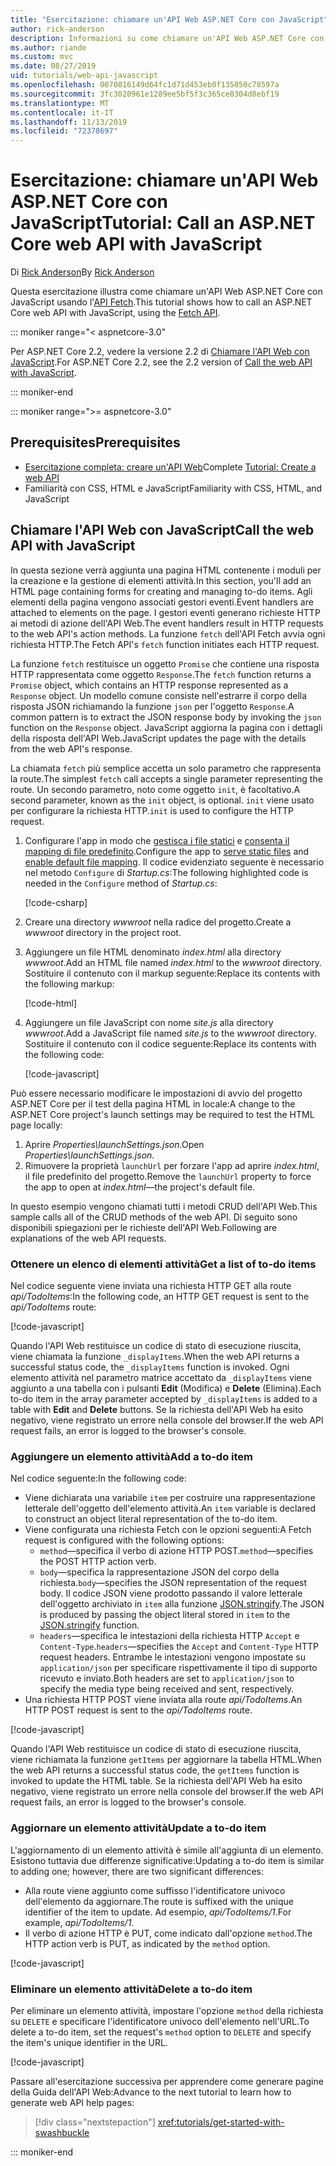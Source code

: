 ```yaml
---
title: "Esercitazione: chiamare un'API Web ASP.NET Core con JavaScript"
author: rick-anderson
description: Informazioni su come chiamare un'API Web ASP.NET Core con JavaScript.
ms.author: riande
ms.custom: mvc
ms.date: 08/27/2019
uid: tutorials/web-api-javascript
ms.openlocfilehash: 0070816149d64fc1d71d453eb0f135050c78597a
ms.sourcegitcommit: 3fc3020961e1289ee5bf5f3c365ce8304d8ebf19
ms.translationtype: MT
ms.contentlocale: it-IT
ms.lasthandoff: 11/13/2019
ms.locfileid: "72378697"
---
```

# <a name="tutorial-call-an-aspnet-core-web-api-with-javascript"></a><span data-ttu-id="93c3f-103">Esercitazione: chiamare un'API Web ASP.NET Core con JavaScript</span><span class="sxs-lookup"><span data-stu-id="93c3f-103">Tutorial: Call an ASP.NET Core web API with JavaScript</span></span>

<span data-ttu-id="93c3f-104">Di [Rick Anderson](https://twitter.com/RickAndMSFT)</span><span class="sxs-lookup"><span data-stu-id="93c3f-104">By [Rick Anderson](https://twitter.com/RickAndMSFT)</span></span>

<span data-ttu-id="93c3f-105">Questa esercitazione illustra come chiamare un'API Web ASP.NET Core con JavaScript usando l'[API Fetch](https://developer.mozilla.org/docs/Web/API/Fetch_API).</span><span class="sxs-lookup"><span data-stu-id="93c3f-105">This tutorial shows how to call an ASP.NET Core web API with JavaScript, using the [Fetch API](https://developer.mozilla.org/docs/Web/API/Fetch_API).</span></span>

::: moniker range="< aspnetcore-3.0"

<span data-ttu-id="93c3f-106">Per ASP.NET Core 2.2, vedere la versione 2.2 di [Chiamare l'API Web con JavaScript](xref:tutorials/first-web-api#call-the-web-api-with-javascript).</span><span class="sxs-lookup"><span data-stu-id="93c3f-106">For ASP.NET Core 2.2, see the 2.2 version of [Call the web API with JavaScript](xref:tutorials/first-web-api#call-the-web-api-with-javascript).</span></span>

::: moniker-end

::: moniker range=">= aspnetcore-3.0"

## <a name="prerequisites"></a><span data-ttu-id="93c3f-107">Prerequisites</span><span class="sxs-lookup"><span data-stu-id="93c3f-107">Prerequisites</span></span>

* <span data-ttu-id="93c3f-108">[Esercitazione completa: creare un'API Web](xref:tutorials/first-web-api)</span><span class="sxs-lookup"><span data-stu-id="93c3f-108">Complete [Tutorial: Create a web API](xref:tutorials/first-web-api)</span></span>
* <span data-ttu-id="93c3f-109">Familiarità con CSS, HTML e JavaScript</span><span class="sxs-lookup"><span data-stu-id="93c3f-109">Familiarity with CSS, HTML, and JavaScript</span></span>

## <a name="call-the-web-api-with-javascript"></a><span data-ttu-id="93c3f-110">Chiamare l'API Web con JavaScript</span><span class="sxs-lookup"><span data-stu-id="93c3f-110">Call the web API with JavaScript</span></span>

<span data-ttu-id="93c3f-111">In questa sezione verrà aggiunta una pagina HTML contenente i moduli per la creazione e la gestione di elementi attività.</span><span class="sxs-lookup"><span data-stu-id="93c3f-111">In this section, you'll add an HTML page containing forms for creating and managing to-do items.</span></span> <span data-ttu-id="93c3f-112">Agli elementi della pagina vengono associati gestori eventi.</span><span class="sxs-lookup"><span data-stu-id="93c3f-112">Event handlers are attached to elements on the page.</span></span> <span data-ttu-id="93c3f-113">I gestori eventi generano richieste HTTP ai metodi di azione dell'API Web.</span><span class="sxs-lookup"><span data-stu-id="93c3f-113">The event handlers result in HTTP requests to the web API's action methods.</span></span> <span data-ttu-id="93c3f-114">La funzione `fetch` dell'API Fetch avvia ogni richiesta HTTP.</span><span class="sxs-lookup"><span data-stu-id="93c3f-114">The Fetch API's `fetch` function initiates each HTTP request.</span></span>

<span data-ttu-id="93c3f-115">La funzione `fetch` restituisce un oggetto `Promise` che contiene una risposta HTTP rappresentata come oggetto `Response`.</span><span class="sxs-lookup"><span data-stu-id="93c3f-115">The `fetch` function returns a `Promise` object, which contains an HTTP response represented as a `Response` object.</span></span> <span data-ttu-id="93c3f-116">Un modello comune consiste nell'estrarre il corpo della risposta JSON richiamando la funzione `json` per l'oggetto `Response`.</span><span class="sxs-lookup"><span data-stu-id="93c3f-116">A common pattern is to extract the JSON response body by invoking the `json` function on the `Response` object.</span></span> <span data-ttu-id="93c3f-117">JavaScript aggiorna la pagina con i dettagli della risposta dell'API Web.</span><span class="sxs-lookup"><span data-stu-id="93c3f-117">JavaScript updates the page with the details from the web API's response.</span></span>

<span data-ttu-id="93c3f-118">La chiamata `fetch` più semplice accetta un solo parametro che rappresenta la route.</span><span class="sxs-lookup"><span data-stu-id="93c3f-118">The simplest `fetch` call accepts a single parameter representing the route.</span></span> <span data-ttu-id="93c3f-119">Un secondo parametro, noto come oggetto `init`, è facoltativo.</span><span class="sxs-lookup"><span data-stu-id="93c3f-119">A second parameter, known as the `init` object, is optional.</span></span> <span data-ttu-id="93c3f-120">`init` viene usato per configurare la richiesta HTTP.</span><span class="sxs-lookup"><span data-stu-id="93c3f-120">`init` is used to configure the HTTP request.</span></span>

1. <span data-ttu-id="93c3f-121">Configurare l'app in modo che [gestisca i file statici](/dotnet/api/microsoft.aspnetcore.builder.staticfileextensions.usestaticfiles#Microsoft_AspNetCore_Builder_StaticFileExtensions_UseStaticFiles_Microsoft_AspNetCore_Builder_IApplicationBuilder_) e [consenta il mapping di file predefinito](/dotnet/api/microsoft.aspnetcore.builder.defaultfilesextensions.usedefaultfiles#Microsoft_AspNetCore_Builder_DefaultFilesExtensions_UseDefaultFiles_Microsoft_AspNetCore_Builder_IApplicationBuilder_).</span><span class="sxs-lookup"><span data-stu-id="93c3f-121">Configure the app to [serve static files](/dotnet/api/microsoft.aspnetcore.builder.staticfileextensions.usestaticfiles#Microsoft_AspNetCore_Builder_StaticFileExtensions_UseStaticFiles_Microsoft_AspNetCore_Builder_IApplicationBuilder_) and [enable default file mapping](/dotnet/api/microsoft.aspnetcore.builder.defaultfilesextensions.usedefaultfiles#Microsoft_AspNetCore_Builder_DefaultFilesExtensions_UseDefaultFiles_Microsoft_AspNetCore_Builder_IApplicationBuilder_).</span></span> <span data-ttu-id="93c3f-122">Il codice evidenziato seguente è necessario nel metodo `Configure` di *Startup.cs*:</span><span class="sxs-lookup"><span data-stu-id="93c3f-122">The following highlighted code is needed in the `Configure` method of *Startup.cs*:</span></span>

    [!code-csharp[](first-web-api/samples/3.0/TodoApi/StartupJavaScript.cs?highlight=8-9&name=snippet_configure)]

1. <span data-ttu-id="93c3f-123">Creare una directory *wwwroot* nella radice del progetto.</span><span class="sxs-lookup"><span data-stu-id="93c3f-123">Create a *wwwroot* directory in the project root.</span></span>

1. <span data-ttu-id="93c3f-124">Aggiungere un file HTML denominato *index.html* alla directory *wwwroot*.</span><span class="sxs-lookup"><span data-stu-id="93c3f-124">Add an HTML file named *index.html* to the *wwwroot* directory.</span></span> <span data-ttu-id="93c3f-125">Sostituire il contenuto con il markup seguente:</span><span class="sxs-lookup"><span data-stu-id="93c3f-125">Replace its contents with the following markup:</span></span>

    [!code-html[](first-web-api/samples/3.0/TodoApi/wwwroot/index.html)]

1. <span data-ttu-id="93c3f-126">Aggiungere un file JavaScript con nome *site.js* alla directory *wwwroot*.</span><span class="sxs-lookup"><span data-stu-id="93c3f-126">Add a JavaScript file named *site.js* to the *wwwroot* directory.</span></span> <span data-ttu-id="93c3f-127">Sostituire il contenuto con il codice seguente:</span><span class="sxs-lookup"><span data-stu-id="93c3f-127">Replace its contents with the following code:</span></span>

    [!code-javascript[](first-web-api/samples/3.0/TodoApi/wwwroot/js/site.js?name=snippet_SiteJs)]

<span data-ttu-id="93c3f-128">Può essere necessario modificare le impostazioni di avvio del progetto ASP.NET Core per il test della pagina HTML in locale:</span><span class="sxs-lookup"><span data-stu-id="93c3f-128">A change to the ASP.NET Core project's launch settings may be required to test the HTML page locally:</span></span>

1. <span data-ttu-id="93c3f-129">Aprire *Properties\launchSettings.json*.</span><span class="sxs-lookup"><span data-stu-id="93c3f-129">Open *Properties\launchSettings.json*.</span></span>
1. <span data-ttu-id="93c3f-130">Rimuovere la proprietà `launchUrl` per forzare l'app ad aprire *index.html*, il file predefinito del progetto.</span><span class="sxs-lookup"><span data-stu-id="93c3f-130">Remove the `launchUrl` property to force the app to open at *index.html*&mdash;the project's default file.</span></span>

<span data-ttu-id="93c3f-131">In questo esempio vengono chiamati tutti i metodi CRUD dell'API Web.</span><span class="sxs-lookup"><span data-stu-id="93c3f-131">This sample calls all of the CRUD methods of the web API.</span></span> <span data-ttu-id="93c3f-132">Di seguito sono disponibili spiegazioni per le richieste dell'API Web.</span><span class="sxs-lookup"><span data-stu-id="93c3f-132">Following are explanations of the web API requests.</span></span>

### <a name="get-a-list-of-to-do-items"></a><span data-ttu-id="93c3f-133">Ottenere un elenco di elementi attività</span><span class="sxs-lookup"><span data-stu-id="93c3f-133">Get a list of to-do items</span></span>

<span data-ttu-id="93c3f-134">Nel codice seguente viene inviata una richiesta HTTP GET alla route *api/TodoItems*:</span><span class="sxs-lookup"><span data-stu-id="93c3f-134">In the following code, an HTTP GET request is sent to the *api/TodoItems* route:</span></span>

[!code-javascript[](first-web-api/samples/3.0/TodoApi/wwwroot/js/site.js?name=snippet_GetItems)]

<span data-ttu-id="93c3f-135">Quando l'API Web restituisce un codice di stato di esecuzione riuscita, viene chiamata la funzione `_displayItems`.</span><span class="sxs-lookup"><span data-stu-id="93c3f-135">When the web API returns a successful status code, the `_displayItems` function is invoked.</span></span> <span data-ttu-id="93c3f-136">Ogni elemento attività nel parametro matrice accettato da `_displayItems` viene aggiunto a una tabella con i pulsanti **Edit** (Modifica) e **Delete** (Elimina).</span><span class="sxs-lookup"><span data-stu-id="93c3f-136">Each to-do item in the array parameter accepted by `_displayItems` is added to a table with **Edit** and **Delete** buttons.</span></span> <span data-ttu-id="93c3f-137">Se la richiesta dell'API Web ha esito negativo, viene registrato un errore nella console del browser.</span><span class="sxs-lookup"><span data-stu-id="93c3f-137">If the web API request fails, an error is logged to the browser's console.</span></span>

### <a name="add-a-to-do-item"></a><span data-ttu-id="93c3f-138">Aggiungere un elemento attività</span><span class="sxs-lookup"><span data-stu-id="93c3f-138">Add a to-do item</span></span>

<span data-ttu-id="93c3f-139">Nel codice seguente:</span><span class="sxs-lookup"><span data-stu-id="93c3f-139">In the following code:</span></span>

* <span data-ttu-id="93c3f-140">Viene dichiarata una variabile `item` per costruire una rappresentazione letterale dell'oggetto dell'elemento attività.</span><span class="sxs-lookup"><span data-stu-id="93c3f-140">An `item` variable is declared to construct an object literal representation of the to-do item.</span></span>
* <span data-ttu-id="93c3f-141">Viene configurata una richiesta Fetch con le opzioni seguenti:</span><span class="sxs-lookup"><span data-stu-id="93c3f-141">A Fetch request is configured with the following options:</span></span>
    * <span data-ttu-id="93c3f-142">`method`&mdash;specifica il verbo di azione HTTP POST.</span><span class="sxs-lookup"><span data-stu-id="93c3f-142">`method`&mdash;specifies the POST HTTP action verb.</span></span>
    * <span data-ttu-id="93c3f-143">`body`&mdash;specifica la rappresentazione JSON del corpo della richiesta.</span><span class="sxs-lookup"><span data-stu-id="93c3f-143">`body`&mdash;specifies the JSON representation of the request body.</span></span> <span data-ttu-id="93c3f-144">Il codice JSON viene prodotto passando il valore letterale dell'oggetto archiviato in `item` alla funzione [JSON.stringify](https://developer.mozilla.org/docs/Web/JavaScript/Reference/Global_Objects/JSON/stringify).</span><span class="sxs-lookup"><span data-stu-id="93c3f-144">The JSON is produced by passing the object literal stored in `item` to the [JSON.stringify](https://developer.mozilla.org/docs/Web/JavaScript/Reference/Global_Objects/JSON/stringify) function.</span></span>
    * <span data-ttu-id="93c3f-145">`headers`&mdash;specifica le intestazioni della richiesta HTTP `Accept` e `Content-Type`.</span><span class="sxs-lookup"><span data-stu-id="93c3f-145">`headers`&mdash;specifies the `Accept` and `Content-Type` HTTP request headers.</span></span> <span data-ttu-id="93c3f-146">Entrambe le intestazioni vengono impostate su `application/json` per specificare rispettivamente il tipo di supporto ricevuto e inviato.</span><span class="sxs-lookup"><span data-stu-id="93c3f-146">Both headers are set to `application/json` to specify the media type being received and sent, respectively.</span></span>
* <span data-ttu-id="93c3f-147">Una richiesta HTTP POST viene inviata alla route *api/TodoItems*.</span><span class="sxs-lookup"><span data-stu-id="93c3f-147">An HTTP POST request is sent to the *api/TodoItems* route.</span></span>

[!code-javascript[](first-web-api/samples/3.0/TodoApi/wwwroot/js/site.js?name=snippet_AddItem)]

<span data-ttu-id="93c3f-148">Quando l'API Web restituisce un codice di stato di esecuzione riuscita, viene richiamata la funzione `getItems` per aggiornare la tabella HTML.</span><span class="sxs-lookup"><span data-stu-id="93c3f-148">When the web API returns a successful status code, the `getItems` function is invoked to update the HTML table.</span></span> <span data-ttu-id="93c3f-149">Se la richiesta dell'API Web ha esito negativo, viene registrato un errore nella console del browser.</span><span class="sxs-lookup"><span data-stu-id="93c3f-149">If the web API request fails, an error is logged to the browser's console.</span></span>

### <a name="update-a-to-do-item"></a><span data-ttu-id="93c3f-150">Aggiornare un elemento attività</span><span class="sxs-lookup"><span data-stu-id="93c3f-150">Update a to-do item</span></span>

<span data-ttu-id="93c3f-151">L'aggiornamento di un elemento attività è simile all'aggiunta di un elemento. Esistono tuttavia due differenze significative:</span><span class="sxs-lookup"><span data-stu-id="93c3f-151">Updating a to-do item is similar to adding one; however, there are two significant differences:</span></span>

* <span data-ttu-id="93c3f-152">Alla route viene aggiunto come suffisso l'identificatore univoco dell'elemento da aggiornare.</span><span class="sxs-lookup"><span data-stu-id="93c3f-152">The route is suffixed with the unique identifier of the item to update.</span></span> <span data-ttu-id="93c3f-153">Ad esempio, *api/TodoItems/1*.</span><span class="sxs-lookup"><span data-stu-id="93c3f-153">For example, *api/TodoItems/1*.</span></span>
* <span data-ttu-id="93c3f-154">Il verbo di azione HTTP è PUT, come indicato dall'opzione `method`.</span><span class="sxs-lookup"><span data-stu-id="93c3f-154">The HTTP action verb is PUT, as indicated by the `method` option.</span></span>

[!code-javascript[](first-web-api/samples/3.0/TodoApi/wwwroot/js/site.js?name=snippet_UpdateItem)]

### <a name="delete-a-to-do-item"></a><span data-ttu-id="93c3f-155">Eliminare un elemento attività</span><span class="sxs-lookup"><span data-stu-id="93c3f-155">Delete a to-do item</span></span>

<span data-ttu-id="93c3f-156">Per eliminare un elemento attività, impostare l'opzione `method` della richiesta su `DELETE` e specificare l'identificatore univoco dell'elemento nell'URL.</span><span class="sxs-lookup"><span data-stu-id="93c3f-156">To delete a to-do item, set the request's `method` option to `DELETE` and specify the item's unique identifier in the URL.</span></span>

[!code-javascript[](first-web-api/samples/3.0/TodoApi/wwwroot/js/site.js?name=snippet_DeleteItem)]

<span data-ttu-id="93c3f-157">Passare all'esercitazione successiva per apprendere come generare pagine della Guida dell'API Web:</span><span class="sxs-lookup"><span data-stu-id="93c3f-157">Advance to the next tutorial to learn how to generate web API help pages:</span></span>

> [!div class="nextstepaction"]
> <xref:tutorials/get-started-with-swashbuckle>

::: moniker-end
